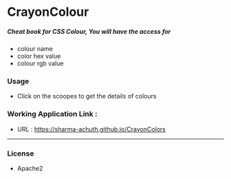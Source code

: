 # CrayonColour

##### Cheat book for CSS Colour, You will have the access for  
  - colour name
  - color hex value
  - colour rgb value

### Usage
  - Click on the scoopes to get the details of colours 

### Working Application Link :
-  URL :  https://sharma-achuth.github.io/CrayonColors
---
### License

- Apache2
